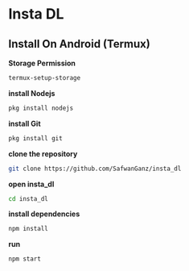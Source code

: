 # Insta DL
## Install On Android (Termux)

**Storage Permission**
```bash
termux-setup-storage
```

**install Nodejs**
```bash
pkg install nodejs
```

**install Git**
```bash
pkg install git
```

**clone the repository**
```bash
git clone https://github.com/SafwanGanz/insta_dl
```

**open insta_dl**
```bash
cd insta_dl
```

**install dependencies**
```bash
npm install
```

**run**
```bash
npm start
```

